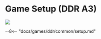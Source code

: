 # Game Setup (DDR A3)
<img class="header-logo" src="/img/bemani/ddr/a3/logo.png">

--8<-- "docs/games/ddr/common/setup.md"